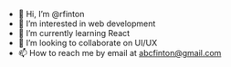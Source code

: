 - 👋 Hi, I’m @rfinton
- 👀 I’m interested in web development
- 🌱 I’m currently learning React
- 💞️ I’m looking to collaborate on UI/UX
- 📫 How to reach me by email at abcfinton@gmail.com

<!---
rfinton/rfinton is a ✨ special ✨ repository because its `README.md` (this file) appears on your GitHub profile.
You can click the Preview link to take a look at your changes.
--->
